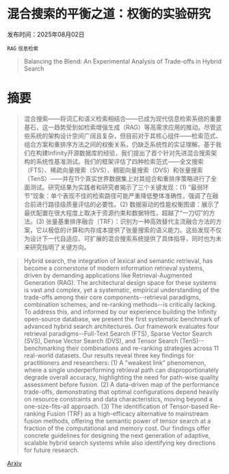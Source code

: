 # 混合搜索的平衡之道：权衡的实验研究

发布时间：2025年08月02日

`RAG` `信息检索`

> Balancing the Blend: An Experimental Analysis of Trade-offs in Hybrid Search

# 摘要

> 混合搜索——将词汇和语义检索相结合——已成为现代信息检索系统的重要基石，这一趋势受到如检索增强生成（RAG）等高需求应用的推动。尽管这些系统的架构设计空间广阔且复杂，但目前对于其核心组件——检索范式、组合方案和重排序方法之间的权衡关系，仍缺乏系统性的实证理解。基于我们在构建Infinity开源数据库的经验，我们提出了首个针对先进混合搜索架构的系统性基准测试。我们的框架评估了四种检索范式——全文搜索（FTS）、稀疏向量搜索（SVS）、稠密向量搜索（DVS）和张量搜索（TenS）——并在11个真实世界数据集上对其组合和重排序策略进行了全面测试。研究结果为实践者和研究者揭示了三个关键发现：(1) “最弱环节”现象：单个表现不佳的检索路径可能严重降低整体准确性，强调了在融合前进行路径级质量评估的必要性。(2) 数据驱动的性能权衡图谱：展示了最优配置在很大程度上取决于资源约束和数据特性，超越了“一刀切”的方法。(3) 张量基重排序融合（TRF）：识别为一种高效替代主流融合方法的方案，它以极低的计算和内存成本提供了张量搜索的语义能力。这些发现不仅为设计下一代自适应、可扩展的混合搜索系统提供了具体指导，同时也为未来研究指明了关键方向。

> Hybrid search, the integration of lexical and semantic retrieval, has become a cornerstone of modern information retrieval systems, driven by demanding applications like Retrieval-Augmented Generation (RAG). The architectural design space for these systems is vast and complex, yet a systematic, empirical understanding of the trade-offs among their core components--retrieval paradigms, combination schemes, and re-ranking methods--is critically lacking. To address this, and informed by our experience building the Infinity open-source database, we present the first systematic benchmark of advanced hybrid search architectures. Our framework evaluates four retrieval paradigms--Full-Text Search (FTS), Sparse Vector Search (SVS), Dense Vector Search (DVS), and Tensor Search (TenS)--benchmarking their combinations and re-ranking strategies across 11 real-world datasets. Our results reveal three key findings for practitioners and researchers: (1) A "weakest link" phenomenon, where a single underperforming retrieval path can disproportionately degrade overall accuracy, highlighting the need for path-wise quality assessment before fusion. (2) A data-driven map of the performance trade-offs, demonstrating that optimal configurations depend heavily on resource constraints and data characteristics, moving beyond a one-size-fits-all approach. (3) The identification of Tensor-based Re-ranking Fusion (TRF) as a high-efficacy alternative to mainstream fusion methods, offering the semantic power of tensor search at a fraction of the computational and memory cost. Our findings offer concrete guidelines for designing the next generation of adaptive, scalable hybrid search systems while also identifying key directions for future research.

[Arxiv](https://arxiv.org/abs/2508.01405)